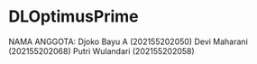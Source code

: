 # DLOptimusPrime
NAMA ANGGOTA:
Djoko Bayu A (202155202050)
Devi Maharani (202155202068)
Putri Wulandari (202155202058)
